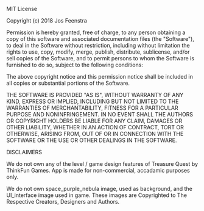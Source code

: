 MIT License

Copyright (c) 2018 Jos Feenstra

Permission is hereby granted, free of charge, to any person obtaining a copy
of this software and associated documentation files (the "Software"), to deal
in the Software without restriction, including without limitation the rights
to use, copy, modify, merge, publish, distribute, sublicense, and/or sell
copies of the Software, and to permit persons to whom the Software is
furnished to do so, subject to the following conditions:

The above copyright notice and this permission notice shall be included in all
copies or substantial portions of the Software.

THE SOFTWARE IS PROVIDED "AS IS", WITHOUT WARRANTY OF ANY KIND, EXPRESS OR
IMPLIED, INCLUDING BUT NOT LIMITED TO THE WARRANTIES OF MERCHANTABILITY,
FITNESS FOR A PARTICULAR PURPOSE AND NONINFRINGEMENT. IN NO EVENT SHALL THE
AUTHORS OR COPYRIGHT HOLDERS BE LIABLE FOR ANY CLAIM, DAMAGES OR OTHER
LIABILITY, WHETHER IN AN ACTION OF CONTRACT, TORT OR OTHERWISE, ARISING FROM,
OUT OF OR IN CONNECTION WITH THE SOFTWARE OR THE USE OR OTHER DEALINGS IN THE
SOFTWARE.

DISCLAIMERS 

We do not own any of the level / game design features of Treasure Quest by ThinkFun Games. App is made for non-commercial, accadamic purposes only. 

We do not own space_purple_nebula image, used as background, and the UI_interface image used in game. These images are Copyrighted to The Respective Creators, Designers and Authors.

